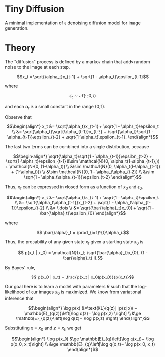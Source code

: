 # Tiny Diffusion

A minimal implementation of a denoising diffusion model for image generation.

# Theory

The "diffusion" process is defined by a markov chain that adds random noise to the image at each step.

```math
x_t = \sqrt{\alpha_t}x_{t-1} + \sqrt{1 - \alpha_t}\epsilon_{t-1}
```
where 
```math
    \epsilon_t \sim \mathcal{N}(\cdot; 0,  I)
```
and each $\alpha_t$ is a small constant in the range $(0, 1)$.

Observe that
```math
\begin{align*}
x_t &= \sqrt{\alpha_t}x_{t-1} + \sqrt{1 - \alpha_t}\epsilon_t \\
 &= \sqrt{\alpha_t}\sqrt{\alpha_{t-1}}x_{t-2} + \sqrt{\alpha_t}\sqrt{1 - \alpha_{t-1}}\epsilon_{t-2} + \sqrt{1-\alpha_t}\epsilon_{t-1}.
\end{align*}
```
The last two terms can be combined into a single distribution, because
```math
\begin{align*}
\sqrt{\alpha_t}\sqrt{1 - \alpha_{t-1}}\epsilon_{t-2} + \sqrt{1-\alpha_t}\epsilon_{t-1}
&\sim \mathcal{N}(0, \alpha_t(1-\alpha_{t-1},)) + \mathcal{N}(0, (1-\alpha_t)) \\
&\sim \mathcal{N}(0, \alpha_t(1-\alpha_{t-1}) + (1-\alpha_t))) \\
&\sim \mathcal{N}(0, 1 - \alpha_t\alpha_{t-2}) \\
&\sim \sqrt{1 - \alpha_t\alpha_{t-1}}\epsilon_{t-2} 
\end{align*}
```

Thus, $x_t$ can be expressed in closed form as a function of $x_0$ and $\epsilon_0$.
```math
\begin{align*}
x_t &= \sqrt{\alpha_t}x_{t-1} + \sqrt{1 - \alpha_t}\epsilon_t \\
 &= \sqrt{\alpha_t\alpha_{t-1}}x_{t-2} + \sqrt{1 - \alpha_t\alpha_{t-1}}\epsilon_{t-2} \\
 &= \ldots \\
 &= \sqrt{\bar{\alpha}_t}x_{0} + \sqrt{1 - \bar{\alpha}_t}\epsilon_{0} 
\end{align*}
```
where
```math
    \bar{\alpha}_t = \prod_{i=1}^{t}\alpha_i.
```


Thus, the probability of any given state $x_t$ given a starting state $x_0$ is
```math
    p(x_t | x_0) = \mathcal{N}(x_t; \sqrt{\bar{\alpha}_t}x_{0}, (1 - \bar{\alpha}_t) I).
```

By Bayes' rule,
```math
    p(x_0 | x_t) = \frac{p(x_t | x_0)p(x_0)}{p(x_t)}
```
Our goal here is to learn a model with parameters $\theta$ such that the log-likelihood of our images $x_0$ is maximized. We know from variational inference that

```math
\begin{align*}
\log p(x) &=\text{KL}(q(z)∣∣p(z∣x)) − \mathbb{E}_{q(z)}\left[\log q(z)− \log p(x,z)
\right] \\
&\ge \mathbb{E}_{q(z)}\left[\log q(z)− \log p(x,z)
\right]
\end{align*}
 ```

Substituting $x=x_0$ and $z = x_t$, we get
```math
\begin{align*}
\log p(x_0) &\ge \mathbb{E}_{q}\left[\log q(x_t)− \log p(x_0, x_t)\right] \\
&\ge \mathbb{E}_{q}\left[\log q(x_t)− \log p(x_0, x_t)
\end{align*}
 ```